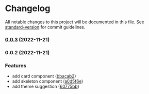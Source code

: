 # Changelog

All notable changes to this project will be documented in this file. See [standard-version](https://github.com/conventional-changelog/standard-version) for commit guidelines.

### [0.0.3](https://github.com/johanbook/aurora/compare/v0.0.2...v0.0.3) (2022-11-21)

### 0.0.2 (2022-11-21)

### Features

- add card component
  ([bbacab2](https://github.com/johanbook/aurora/commit/bbacab2955fe114ea76fbd8813358199dd73a9e2))
- add skeleton component
  ([a0d5f6e](https://github.com/johanbook/aurora/commit/a0d5f6e27204d74e6b9e2247619f86f95e2de317))
- add theme suggestion
  ([60775bb](https://github.com/johanbook/aurora/commit/60775bb995d538b1469319cd608eaf3da7a79e55))
